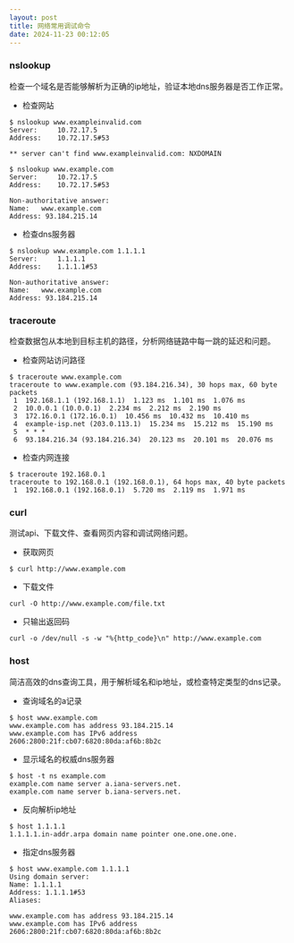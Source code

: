 ```yaml
---
layout: post
title: 网络常用调试命令
date: 2024-11-23 00:12:05
---
```


### nslookup

检查一个域名是否能够解析为正确的ip地址，验证本地dns服务器是否工作正常。

- 检查网站

```
$ nslookup www.exampleinvalid.com
Server:		10.72.17.5
Address:	10.72.17.5#53

** server can't find www.exampleinvalid.com: NXDOMAIN

$ nslookup www.example.com
Server:		10.72.17.5
Address:	10.72.17.5#53

Non-authoritative answer:
Name:	www.example.com
Address: 93.184.215.14
```

- 检查dns服务器

```
$ nslookup www.example.com 1.1.1.1
Server:		1.1.1.1
Address:	1.1.1.1#53

Non-authoritative answer:
Name:	www.example.com
Address: 93.184.215.14
```

### traceroute

检查数据包从本地到目标主机的路径，分析网络链路中每一跳的延迟和问题。

- 检查网站访问路径

```
$ traceroute www.example.com
traceroute to www.example.com (93.184.216.34), 30 hops max, 60 byte packets
 1  192.168.1.1 (192.168.1.1)  1.123 ms  1.101 ms  1.076 ms
 2  10.0.0.1 (10.0.0.1)  2.234 ms  2.212 ms  2.190 ms
 3  172.16.0.1 (172.16.0.1)  10.456 ms  10.432 ms  10.410 ms
 4  example-isp.net (203.0.113.1)  15.234 ms  15.212 ms  15.190 ms
 5  * * *
 6  93.184.216.34 (93.184.216.34)  20.123 ms  20.101 ms  20.076 ms
```

- 检查内网连接

```
$ traceroute 192.168.0.1
traceroute to 192.168.0.1 (192.168.0.1), 64 hops max, 40 byte packets
 1  192.168.0.1 (192.168.0.1)  5.720 ms  2.119 ms  1.971 ms
```

### curl

测试api、下载文件、查看网页内容和调试网络问题。

- 获取网页

```
$ curl http://www.example.com
```

- 下载文件

```
curl -O http://www.example.com/file.txt
```

- 只输出返回码

```
curl -o /dev/null -s -w "%{http_code}\n" http://www.example.com
```

### host

简洁高效的dns查询工具，用于解析域名和ip地址，或检查特定类型的dns记录。

- 查询域名的a记录

```
$ host www.example.com
www.example.com has address 93.184.215.14
www.example.com has IPv6 address 2606:2800:21f:cb07:6820:80da:af6b:8b2c
```

- 显示域名的权威dns服务器

```
$ host -t ns example.com
example.com name server a.iana-servers.net.
example.com name server b.iana-servers.net.
```

- 反向解析ip地址

```
$ host 1.1.1.1
1.1.1.1.in-addr.arpa domain name pointer one.one.one.one.
```

- 指定dns服务器

```
$ host www.example.com 1.1.1.1
Using domain server:
Name: 1.1.1.1
Address: 1.1.1.1#53
Aliases:

www.example.com has address 93.184.215.14
www.example.com has IPv6 address 2606:2800:21f:cb07:6820:80da:af6b:8b2c
```
